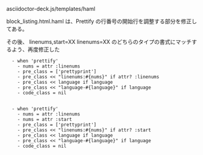 asciidoctor-deck.js/templates/haml

block_listing.html.haml
は、Prettify の行番号の開始行を調整する部分を修正してある。

その後、
linenums,start=XX
linenums=XX
のどちらのタイプの書式にマッチするよう、再度修正した

      - when 'prettify'
        - nums = attr :linenums
        - pre_class = ['prettyprint']
        - pre_class << "linenums:#{nums}" if attr? :linenums
        - pre_class << language if language
        - pre_class << "language-#{language}" if language
        - code_class = nil


      - when 'prettify'
        - nums = attr :linenums
        - nums = attr :start
        - pre_class = ['prettyprint']
        - pre_class << "linenums:#{nums}" if attr? :start
        - pre_class << language if language
        - pre_class << "language-#{language}" if language
        - code_class = nil
